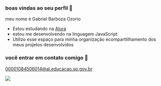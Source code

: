 ### boas vindas ao seu perfil 👋

meu nome é Gabriel Barboza Ozorio

- Estou estudando na [Alura](https://www.aluno.com.br)
- estou me desenvolvendo na linguagem JavaScript
- Utilizo esse espaço para minha organização ecompartlilhamento dos meus projetos desenvolvidos

### você entrar em contato comigo 📧 

00001084506014@al.educacao.sp.gov.br

![](https://tenor.com/pt-BR/search/screaming-gifs)

